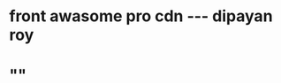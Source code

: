 # front awasome pro cdn ---    dipayan roy
# "<link href="https://kit-pro.fontawesome.com/releases/v5.15.1/css/pro.min.css" rel="stylesheet">"
# <script src="https://kit.fontawesome.com/a076d05399.js"></script>
